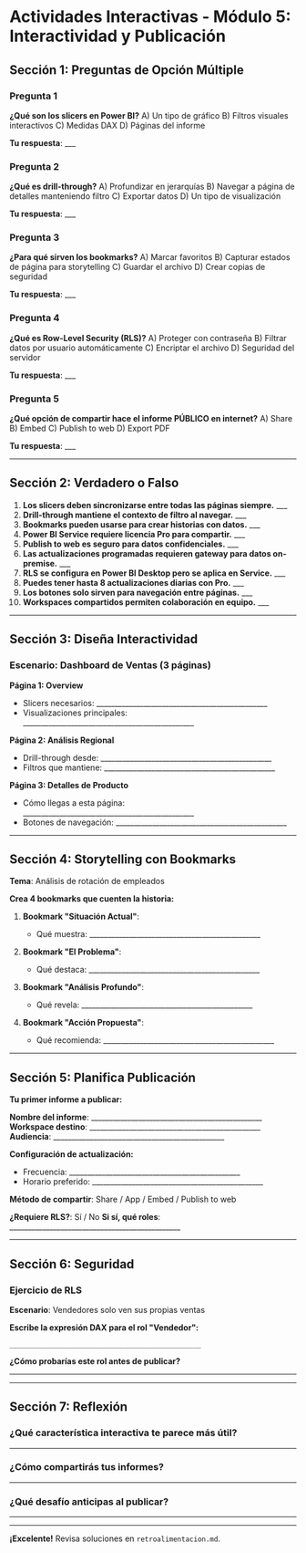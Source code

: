 # Actividades Interactivas - Módulo 5: Interactividad y Publicación

## Sección 1: Preguntas de Opción Múltiple

### Pregunta 1
**¿Qué son los slicers en Power BI?**
A) Un tipo de gráfico
B) Filtros visuales interactivos
C) Medidas DAX
D) Páginas del informe

**Tu respuesta**: ___

### Pregunta 2
**¿Qué es drill-through?**
A) Profundizar en jerarquías
B) Navegar a página de detalles manteniendo filtro
C) Exportar datos
D) Un tipo de visualización

**Tu respuesta**: ___

### Pregunta 3
**¿Para qué sirven los bookmarks?**
A) Marcar favoritos
B) Capturar estados de página para storytelling
C) Guardar el archivo
D) Crear copias de seguridad

**Tu respuesta**: ___

### Pregunta 4
**¿Qué es Row-Level Security (RLS)?**
A) Proteger con contraseña
B) Filtrar datos por usuario automáticamente
C) Encriptar el archivo
D) Seguridad del servidor

**Tu respuesta**: ___

### Pregunta 5
**¿Qué opción de compartir hace el informe PÚBLICO en internet?**
A) Share
B) Embed
C) Publish to web
D) Export PDF

**Tu respuesta**: ___

---

## Sección 2: Verdadero o Falso

1. **Los slicers deben sincronizarse entre todas las páginas siempre.** ___
2. **Drill-through mantiene el contexto de filtro al navegar.** ___
3. **Bookmarks pueden usarse para crear historias con datos.** ___
4. **Power BI Service requiere licencia Pro para compartir.** ___
5. **Publish to web es seguro para datos confidenciales.** ___
6. **Las actualizaciones programadas requieren gateway para datos on-premise.** ___
7. **RLS se configura en Power BI Desktop pero se aplica en Service.** ___
8. **Puedes tener hasta 8 actualizaciones diarias con Pro.** ___
9. **Los botones solo sirven para navegación entre páginas.** ___
10. **Workspaces compartidos permiten colaboración en equipo.** ___

---

## Sección 3: Diseña Interactividad

### Escenario: Dashboard de Ventas (3 páginas)

**Página 1: Overview**
- Slicers necesarios: _______________________________________________
- Visualizaciones principales: _______________________________________________

**Página 2: Análisis Regional**
- Drill-through desde: _______________________________________________
- Filtros que mantiene: _______________________________________________

**Página 3: Detalles de Producto**
- Cómo llegas a esta página: _______________________________________________
- Botones de navegación: _______________________________________________

---

## Sección 4: Storytelling con Bookmarks

**Tema**: Análisis de rotación de empleados

**Crea 4 bookmarks que cuenten la historia:**

1. **Bookmark "Situación Actual"**:
   - Qué muestra: _______________________________________________

2. **Bookmark "El Problema"**:
   - Qué destaca: _______________________________________________

3. **Bookmark "Análisis Profundo"**:
   - Qué revela: _______________________________________________

4. **Bookmark "Acción Propuesta"**:
   - Qué recomienda: _______________________________________________

---

## Sección 5: Planifica Publicación

**Tu primer informe a publicar:**

**Nombre del informe**: _______________________________________________
**Workspace destino**: _______________________________________________
**Audiencia**: _______________________________________________

**Configuración de actualización:**
- Frecuencia: _______________________________________________
- Horario preferido: _______________________________________________

**Método de compartir**: Share / App / Embed / Publish to web

**¿Requiere RLS?**: Sí / No
**Si sí, qué roles**: _______________________________________________

---

## Sección 6: Seguridad

### Ejercicio de RLS

**Escenario**: Vendedores solo ven sus propias ventas

**Escribe la expresión DAX para el rol "Vendedor":**
```DAX
_______________________________________________
```

**¿Cómo probarías este rol antes de publicar?**
_______________________________________________

---

## Sección 7: Reflexión

### ¿Qué característica interactiva te parece más útil?
_______________________________________________

### ¿Cómo compartirás tus informes?
_______________________________________________

### ¿Qué desafío anticipas al publicar?
_______________________________________________

---

**¡Excelente!** Revisa soluciones en `retroalimentacion.md`.
